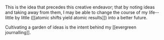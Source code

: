 
This is the idea that precedes this creative endeavor; that by noting ideas and taking away from them, I may be able to change the course of my life-- little by little ([[atomic shifts yield atomic results]]) into a better future. 

Cultivating a garden of ideas is the intent behind my [[evergreen journalling]].